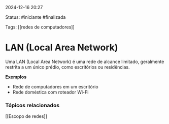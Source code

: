 
2024-12-16 20:27

Status: #iniciante #finalizada

Tags: [[redes de computadores]]


# LAN (Local Area Network)

Uma LAN (Local Area Network) é uma rede de alcance limitado, geralmente restrita a um único prédio, como escritórios ou residências.

**Exemplos** 
-  Rede de computadores em um escritório 
-  Rede doméstica com roteador Wi-Fi
### Tópicos relacionados

[[Escopo de redes]]